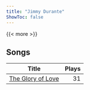 ```yaml
---
title: "Jimmy Durante"
ShowToc: false
---
```


{{< more >}}

## Songs
Title | Plays 
----- | -----: 
[The Glory of Love](/songs/the-glory-of-love) | 31

